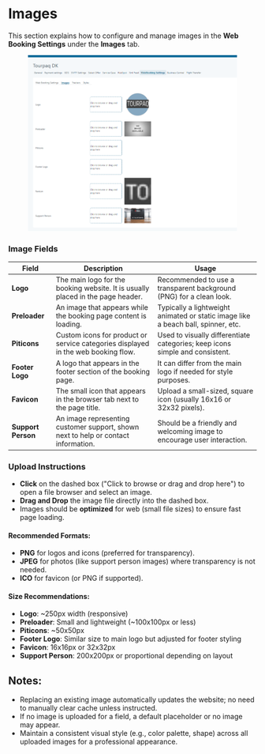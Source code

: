 # Images

This section explains how to configure and manage images in the **Web Booking Settings** under the **Images** tab.

<figure><img src="../../.gitbook/assets/image (336).png" alt=""><figcaption></figcaption></figure>

### Image Fields

| Field              | Description                                                                        | Usage                                                                             |
| ------------------ | ---------------------------------------------------------------------------------- | --------------------------------------------------------------------------------- |
| **Logo**           | The main logo for the booking website. It is usually placed in the page header.    | Recommended to use a transparent background (PNG) for a clean look.               |
| **Preloader**      | An image that appears while the booking page content is loading.                   | Typically a lightweight animated or static image like a beach ball, spinner, etc. |
| **Piticons**       | Custom icons for product or service categories displayed in the web booking flow.  | Used to visually differentiate categories; keep icons simple and consistent.      |
| **Footer Logo**    | A logo that appears in the footer section of the booking page.                     | It can differ from the main logo if needed for style purposes.                    |
| **Favicon**        | The small icon that appears in the browser tab next to the page title.             | Upload a small-sized, square icon (usually 16x16 or 32x32 pixels).                |
| **Support Person** | An image representing customer support, shown next to help or contact information. | Should be a friendly and welcoming image to encourage user interaction.           |

### Upload Instructions

* **Click** on the dashed box ("Click to browse or drag and drop here") to open a file browser and select an image.
* **Drag and Drop** the image file directly into the dashed box.
* Images should be **optimized** for web (small file sizes) to ensure fast page loading.

#### Recommended Formats:

* **PNG** for logos and icons (preferred for transparency).
* **JPEG** for photos (like support person images) where transparency is not needed.
* **ICO** for favicon (or PNG if supported).

#### Size Recommendations:

* **Logo**: \~250px width (responsive)
* **Preloader**: Small and lightweight (\~100x100px or less)
* **Piticons**: \~50x50px
* **Footer Logo**: Similar size to main logo but adjusted for footer styling
* **Favicon**: 16x16px or 32x32px
* **Support Person**: 200x200px or proportional depending on layout

## Notes:

* Replacing an existing image automatically updates the website; no need to manually clear cache unless instructed.
* If no image is uploaded for a field, a default placeholder or no image may appear.
* Maintain a consistent visual style (e.g., color palette, shape) across all uploaded images for a professional appearance.
